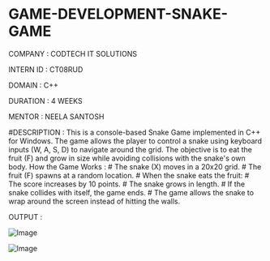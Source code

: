 # GAME-DEVELOPMENT-SNAKE-GAME

COMPANY : CODTECH IT SOLUTIONS

INTERN ID : CT08RUD

DOMAIN : C++

DURATION : 4 WEEKS

MENTOR : NEELA SANTOSH

#DESCRIPTION : This is a console-based Snake Game implemented in C++ for Windows. The game allows the player to control a snake using keyboard inputs (W, A, S, D) to navigate around the grid. The objective is to 
               eat the fruit (F) and grow in size while avoiding collisions with the snake's own body.
    How the Game Works :
                      # The snake (X) moves in a 20x20 grid.
                      # The fruit (F) spawns at a random location.
                      # When the snake eats the fruit:
                      # The score increases by 10 points.
                      # The snake grows in length.
                      # If the snake collides with itself, the game ends.
                      # The game allows the snake to wrap around the screen instead of hitting the walls.


OUTPUT : 

![Image](https://github.com/user-attachments/assets/c187e028-8a54-4335-8bb2-4f0b4ae170e8)

![Image](https://github.com/user-attachments/assets/b98bb952-0708-4387-bd79-dfa4149c7404)

